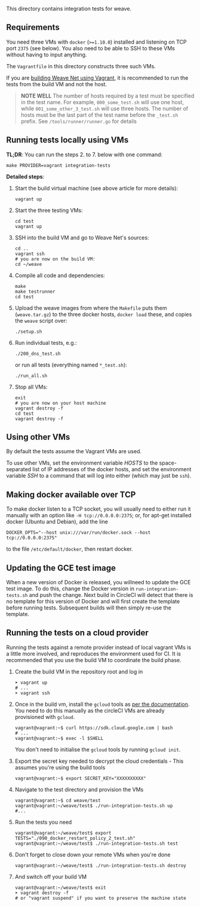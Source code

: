 This directory contains integration tests for weave.

## Requirements

You need three VMs with `docker` (`>=1.10.0`) installed and listening on TCP
port `2375` (see below). You also need to be able to SSH to these VMs without 
having to input anything.

The `Vagrantfile` in this directory constructs three such VMs.

If you are [building Weave Net using Vagrant](https://www.weave.works/docs/net/latest/building/),
it is recommended to run the tests from the build VM and not the host.

> **NOTE WELL** The number of hosts required by a test must be specified in the test name. For example, `000_some_test.sh` will use one host, while `001_some_other_3_test.sh` will use three hosts. The number of hosts must be the last part of the test name before the `_test.sh` prefix. See `/tools/runner/runner.go` for details

## Running tests locally using VMs

**TL;DR**: You can run the steps 2. to 7. below with one command: 

    make PROVIDER=vagrant integration-tests

**Detailed steps**:

  1. Start the build virtual machine (see above article for more details):

        ```
        vagrant up
        ```

  2. Start the three testing VMs:

        ```
        cd test
        vagrant up
        ```

  3. SSH into the build VM and go to Weave Net's sources:

        ```
        cd ..
        vagrant ssh
        # you are now on the build VM:
        cd ~/weave 
        ```

  4. Compile all code and dependencies:

        ```
        make
        make testrunner
        cd test
        ```

  5. Upload the weave images from where the `Makefile` puts them (`weave.tar.gz`) to 
     the three docker hosts, `docker load` these, and copies the `weave` script over:

        ```
        ./setup.sh
        ```

  6. Run individual tests, e.g.:

        ```
        ./200_dns_test.sh
        ```

     or run all tests (everything named `*_test.sh`):

        ```
        ./run_all.sh
        ```

  7. Stop all VMs:

        ```
        exit
        # you are now on your host machine
        vagrant destroy -f
        cd test
        vagrant destroy -f
        ```


## Using other VMs

By default the tests assume the Vagrant VMs are used.

To use other VMs, set the environment variable <var>HOSTS</var> to the
space-separated list of IP addresses of the docker hosts, and set the
environment variable <var>SSH</var> to a command that will log into
either (which may just be `ssh`).

## Making docker available over TCP

To make docker listen to a TCP socket, you will usually need to either
run it manually with an option like `-H tcp://0.0.0.0:2375`; or, for
apt-get installed docker (Ubuntu and Debian), add the line

```
DOCKER_OPTS="--host unix:///var/run/docker.sock --host tcp://0.0.0.0:2375"
```

to the file `/etc/default/docker`, then restart docker.

## Updating the GCE test image

When a new version of Docker is released, you willneed to update the GCE test image.
To do this, change the Docker version in `run-integration-tests.sh` and push the change.
Next build in CircleCI will detect that there is no template for this version of Docker and will first create the template before running tests.
Subsequent builds will then simply re-use the template.

## Running the tests on a cloud provider

Running the tests against a remote provider instead of local vagrant VMs is a little more involved, and reproduces the environment used for CI. It is recommended that you use the build VM to coordinate the build phase.

1. Create the build VM in the repository root and log in
    
    ```
    ➤ vagrant up
    # ...
    ➤ vagrant ssh
    ```

2. Once in the build vm, install the `gcloud` tools as [per the documentation](https://cloud.google.com/sdk/downloads). You need to do this manually as the circleCI VMs are already provisioned with `gcloud`.

    ```
    vagrant@vagrant:~$ curl https://sdk.cloud.google.com | bash
    # ...
    vagrant@vagrant:~$ exec -l $SHELL
    ```

    You don't need to initialise the `gcloud` tools by running `gcloud init`.

3. Export the secret key needed to decrypt the cloud credentials - This assumes you're using the build tools 

    ```
    vagrant@vagrant:~$ export SECRET_KEY="XXXXXXXXXX"
    ```

4. Navigate to the test directory and provision the VMs

    ```
    vagrant@vagrant:~$ cd weave/test
    vagrant@vagrant:~/weave/test$ ./run-integration-tests.sh up
    #...
    ```
5. Run the tests you need

    ```
    vagrant@vagrant:~/weave/test$ export TESTS="./090_docker_restart_policy_2_test.sh" 
    vagrant@vagrant:~/weave/test$ ./run-integration-tests.sh test
    ```

6. Don't forget to close down your remote VMs when you're done

    ```
    vagrant@vagrant:~/weave/test$ ./run-integration-tests.sh destroy
    ```

7. And switch off your build VM

    ```
    vagrant@vagrant:~/weave/test$ exit
    ➤ vagrant destroy -f 
    # or "vagrant suspend" if you want to preserve the machine state
    ```